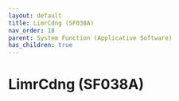 ```yaml
---
layout: default
title: LimrCdng (SF038A)
nav_order: 18
parent: System Function (Applicative Software)
has_children: true
---
```

# LimrCdng (SF038A)
